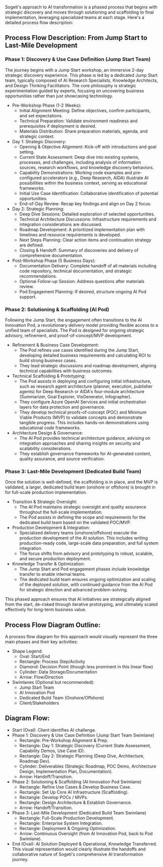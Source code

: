 Sogeti's approach to AI transformation is a phased process that begins with strategic discovery and moves through solutioning and scaffolding to final implementation, leveraging specialized teams at each stage.
Here's a detailed process flow description:
## Process Flow Description: From Jump Start to Last-Mile Development
### Phase 1: Discovery & Use Case Definition (Jump Start Team)
The journey begins with a Jump Start workshop, an immersive 2-day strategic discovery experience. This phase is led by a dedicated Jump Start team, typically composed of AI Research Specialists, Knowledge Architects, and Design Thinking Facilitators. The core philosophy is strategic experimentation guided by experts, focusing on uncovering business opportunities rather than just showcasing technology.
 * Pre-Workshop Phase (1-2 Weeks):
   * Initial Alignment Meeting: Define objectives, confirm participants, and set expectations.
   * Technical Preparation: Validate environment readiness and prerequisites if deployment is desired.
   * Materials Distribution: Share preparation materials, agenda, and strategic context.
 * Day 1: Strategic Discovery:
   * Opening & Objective Alignment: Kick-off with introductions and goal setting.
   * Current State Assessment: Deep dive into existing systems, processes, and challenges, including analysis of information sources, research workflows, and knowledge discovery behaviors.
   * Capability Demonstrations: Working code examples and pre-configured accelerators (e.g., Deep Research, AIDA) illustrate AI possibilities within the business context, serving as educational frameworks.
   * Initial Use Case Identification: Collaborative identification of potential opportunities.
   * End-of-Day Review: Recap key findings and align on Day 2 focus.
 * Day 2: Strategic Planning:
   * Deep Dive Sessions: Detailed exploration of selected opportunities.
   * Technical Architecture Discussions: Infrastructure requirements and integration considerations are discussed.
   * Roadmap Development: A prioritized implementation plan with timelines and resource requirements is developed.
   * Next Steps Planning: Clear action items and continuation strategy are defined.
   * Closing & Handoff: Summary of discoveries and delivery of comprehensive documentation.
 * Post-Workshop Phase (5 Business Days):
   * Documentation Delivery: Complete handoff of all materials including code repository, technical documentation, and strategic recommendations.
   * Optional Follow-up Session: Address questions after materials review.
   * Pod Engagement Planning: If desired, structure ongoing AI Pod support.
### Phase 2: Solutioning & Scaffolding (AI Pod)
Following the Jump Start, the engagement often transitions to the AI Innovation Pod, a revolutionary delivery model providing flexible access to a unified team of specialists. The Pod is designed for ongoing strategic advisory, refinement, and proof-of-concept/MVP development.
 * Refinement & Business Case Development:
   * The Pod refines use cases identified during the Jump Start, developing detailed business requirements and calculating ROI to build strong business cases.
   * They lead strategic discussions and roadmap development, aligning technical capabilities with business outcomes.
 * Technical Scaffolding & Prototyping:
   * The Pod assists in deploying and configuring initial infrastructure, such as research agent architecture (planner, execution, publisher agents) for Deep Research or AIDA's four-module architecture (Summarizer, Goal Explorer, VisGenerator, Infographer).
   * They configure Azure OpenAI Services and initial orchestration layers for data protection and governance.
   * They develop technical proofs-of-concept (POC) and Minimum Viable Products (MVP) to validate concepts and demonstrate tangible progress. This includes hands-on demonstrations using educational code frameworks.
 * Architecture Design & Governance:
   * The AI Pod provides technical architecture guidance, advising on integration approaches and sharing insights on security and scalability considerations.
   * They establish governance frameworks for AI-generated content, quality assurance, and source verification.
### Phase 3: Last-Mile Development (Dedicated Build Team)
Once the solution is well-defined, the scaffolding is in place, and the MVP is validated, a larger, dedicated build team (onshore or offshore) is brought in for full-scale production implementation.
 * Transition & Strategic Oversight:
   * The AI Pod maintains strategic oversight and quality assurance throughout the full-scale implementation.
   * The Pod assists in defining the scope and requirements for the dedicated build team based on the validated POC/MVP.
 * Production Development & Integration:
   * Specialized delivery teams (onshore/offshore) execute the production development of the AI solution. This includes writing production-ready code, large-scale data preparation, and full system integration.
   * The focus shifts from advisory and prototyping to robust, scalable, and secure production deployment.
 * Knowledge Transfer & Optimization:
   * The Jump Start and Pod engagement phases include knowledge transfer to enable internal teams.
   * The dedicated build team ensures ongoing optimization and scaling of the deployed solution, with continued guidance from the AI Pod for strategic direction and advanced problem-solving.

This phased approach ensures that AI initiatives are strategically aligned from the start, de-risked through iterative prototyping, and ultimately scaled effectively for long-term business value.
## Process Flow Diagram Outline:
A process flow diagram for this approach would visually represent the three main phases and their key activities:
 * Shape Legend:
   * Oval: Start/End
   * Rectangle: Process Step/Activity
   * Diamond: Decision Point (though less prominent in this linear flow)
   * Cylinder: Data Storage/Documentation
   * Arrow: Flow/Direction
 * Swimlanes (Optional but recommended):
   * Jump Start Team
   * AI Innovation Pod
   * Dedicated Build Team (Onshore/Offshore)
   * Client/Stakeholders

## Diagram Flow:
 * Start (Oval): Client identifies AI challenge.
 * Phase 1: Discovery & Use Case Definition (Jump Start Team Swimlane)
   * Rectangle: Pre-Workshop Alignment & Prep.
   * Rectangle: Day 1: Strategic Discovery (Current State Assessment, Capability Demos, Use Case ID).
   * Rectangle: Day 2: Strategic Planning (Deep Dive, Architecture, Roadmap Dev).
   * Cylinder: Deliverables (Strategic Roadmap, POC Demo, Architecture Design, Implementation Plan, Documentation).
   * Arrow: Handoff/Transition.
 * Phase 2: Solutioning & Scaffolding (AI Innovation Pod Swimlane)
   * Rectangle: Refine Use Cases & Develop Business Case.
   * Rectangle: Set Up Core AI Infrastructure (Scaffolding).
   * Rectangle: Develop POCs / MVPs.
   * Rectangle: Design Architecture & Establish Governance.
   * Arrow: Handoff/Transition.
 * Phase 3: Last-Mile Development (Dedicated Build Team Swimlane)
   * Rectangle: Full-Scale Production Development.
   * Rectangle: Enterprise System Integration.
   * Rectangle: Deployment & Ongoing Optimization.
   * Arrow: Continuous Oversight (from AI Innovation Pod, back to Pod Swimlane).
 * End (Oval): AI Solution Deployed & Operational, Knowledge Transferred.
This visual representation would clearly illustrate the handoffs and collaborative nature of Sogeti's comprehensive AI transformation journey.
